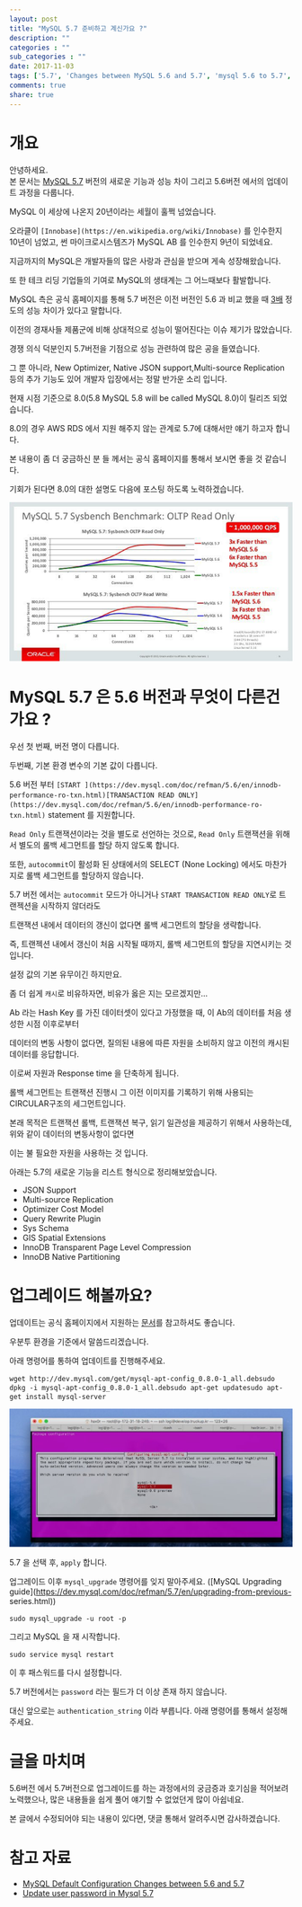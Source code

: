 ```yaml
---
layout: post
title: "MySQL 5.7 준비하고 계신가요 ?"
description: ""
categories : ""
sub_categories : ""
date: 2017-11-03
tags: ['5.7', 'Changes between MySQL 5.6 and 5.7', 'mysql 5.6 to 5.7', 'mysql 성능', 'mysql 업그레이드', 'mysql 업데이트', '업그레이드']
comments: true
share: true
---
```


# 개요

안녕하세요.  
본 문서는 [MySQL 5.7](https://dev.mysql.com/doc/relnotes/mysql/5.7/en/) 버전의 새로운
기능과 성능 차이 그리고 5.6버전 에서의 업데이트 과정을 다룹니다.

  

MySQL 이 세상에 나온지 20년이라는 세월이 훌쩍 넘었습니다.

오라클이 `[Innobase](https://en.wikipedia.org/wiki/Innobase)` 를 인수한지 10년이 넘었고, 썬
마이크로시스템즈가 MySQL AB 를 인수한지 9년이 되었네요.

  

지금까지의 MySQL은 개발자들의 많은 사랑과 관심을 받으며 게속 성장해왔습니다.

또 한 테크 리딩 기업들의 기여로 MySQL의 생태계는 그 어느때보다 활발합니다.

  

MySQL 측은 공식 홈페이지를 통해 5.7 버전은 이전 버전인 5.6 과 비교 했을 때
[3배](https://www.mysql.com/products/enterprise/database/) 정도의 성능 차이가 있다고 말합니다.

이전의 경재사들 제품군에 비해 상대적으로 성능이 떨어진다는 이슈 제기가 많았습니다.

경쟁 의식 덕분인지 5.7버전을 기점으로 성능 관련하여 많은 공을 들였습니다.

  

그 뿐 아니라, New Optimizer, Native JSON support,Multi-source Replication 등의 추가 기능도
있어 개발자 입장에서는 정말 반가운 소리 입니다.

현재 시점 기준으로 8.0(5.8 MySQL 5.8 will be called MySQL 8.0)이 릴리즈 되었습니다.

  

8.0의 경우 AWS RDS 에서 지원 해주지 않는 관계로 5.7에 대해서만 얘기 하고자 합니다.

본 내용이 좀 더 궁금하신 분 들 께서는 공식 홈페이지를 통해서 보시면 좋을 것 같습니다.

기회가 된다면 8.0의 대한 설명도 다음에 포스팅 하도록 노력하겠습니다.

  

  

  

![](/assets/images/posts/832/99D46A3359FC07642F1659.JPEG)

  

  

# MySQL 5.7 은 5.6 버전과 무엇이 다른건가요 ?

우선 첫 번째, 버전 명이 다릅니다.

두번째, 기본 환경 변수의 기본 값이 다릅니다.

  

5.6 버전 부터 `[START ](https://dev.mysql.com/doc/refman/5.6/en/innodb-
performance-ro-txn.html)[TRANSACTION READ
ONLY](https://dev.mysql.com/doc/refman/5.6/en/innodb-performance-ro-txn.html)`
statement 를 지원합니다.

  

`Read Only` 트랜잭션이라는 것을 별도로 선언하는 것으로, `Read Only` 트랜잭션을 위해서 별도의 롤백 세그먼트를 할당 하지
않도록 합니다.

또한, `autocommit`이 활성화 된 상태에서의 SELECT (None Locking) 에서도 마찬가지로 롤백 세그먼트를 할당하지
않습니다.

  

5.7 버전 에서는 `autocommit` 모드가 아니거나 `START TRANSACTION READ ONLY`로 트랜젝션을 시작하지
않더라도

트랜잭션 내에서 데이터의 갱신이 없다면 롤백 세그먼트의 할당을 생략합니다.

  

즉, 트랜젝션 내에서 갱신이 처음 시작될 때까지, 롤백 세그먼트의 할당을 지연시키는 것 입니다.

설정 값의 기본 유무이긴 하지만요.

  

좀 더 쉽게 `캐시`로 비유하자면, 비유가 옳은 지는 모르겠지만...

Ab 라는 Hash Key 를 가진 데이터셋이 있다고 가정했을 때, 이 Ab의 데이터를 처음 생성한 시점 이후로부터

데이터의 변동 사항이 없다면, 질의된 내용에 따른 자원을 소비하지 않고 이전의 캐시된 데이터를 응답합니다.

이로써 자원과 Response time 을 단축하게 됩니다.

  

롤백 세그먼트는 트랜잭션 진행시 그 이전 이미지를 기록하기 위해 사용되는 CIRCULAR구조의 세그먼트입니다.

본래 목적은 트랜잭션 롤백, 트랜잭션 복구, 읽기 일관성을 제공하기 위해서 사용하는데, 위와 같이 데이터의 변동사항이 없다면

이는 불 필요한 자원을 사용하는 것 입니다.

  

  

  

아래는 5.7의 새로운 기능을 리스트 형식으로 정리해보았습니다.

  

  * JSON Support
  * Multi-source Replication
  * Optimizer Cost Model
  * Query Rewrite Plugin
  * Sys Schema
  * GIS Spatial Extensions
  * InnoDB Transparent Page Level Compression
  * InnoDB Native Partitioning

  

# 업그레이드 해볼까요?

업데이트는 공식 홈페이지에서 지원하는
[문서](https://dev.mysql.com/doc/refman/5.7/en/upgrading.html)를 참고하셔도 좋습니다.

우분투 환경을 기준에서 말씀드리겠습니다.

  

아래 명령어를 통하여 업데이트를 진행해주세요.

    wget http://dev.mysql.com/get/mysql-apt-config_0.8.0-1_all.debsudo dpkg -i mysql-apt-config_0.8.0-1_all.debsudo apt-get updatesudo apt-get install mysql-server

  

  

![](/assets/images/posts/832/99F8833359FC193A067BC5.JPEG)

  

  

  

5.7 을 선택 후, `apply` 합니다.

업그레이드 이후 `mysql_upgrade` 명령어를 잊지 말아주세요. ([MySQL Upgrading
guide](https://dev.mysql.com/doc/refman/5.7/en/upgrading-from-previous-
series.html))

    sudo mysql_upgrade -u root -p

  

그리고 MySQL 을 재 시작합니다.

    sudo service mysql restart

  

이 후 패스워드를 다시 설정합니다.

5.7 버전에서는 `password` 라는 필드가 더 이상 존재 하지 않습니다.

대신 앞으로는 `authentication_string` 이라 부릅니다. 아래 명령어를 통해서 설정해주세요.

  

# 글을 마치며

5.6버전 에서 5.7버전으로 업그레이드를 하는 과정에서의 궁금증과 호기심을 적어보려 노력했으나, 많은 내용들을 쉽게 풀어 얘기할 수
없었던게 많이 아쉽네요.

본 글에서 수정되어야 되는 내용이 있다면, 댓글 통해서 알려주시면 감사하겠습니다.

  

  

# 참고 자료

  * [MySQL Default Configuration Changes between 5.6 and 5.7](https://www.percona.com/blog/2016/09/14/mysql-default-configuration-changes-between-5-6-and-5-7/)
  * [Update user password in Mysql 5.7](https://stackoverflow.com/questions/32208000/update-user-password-in-mysql-5-7)

  

